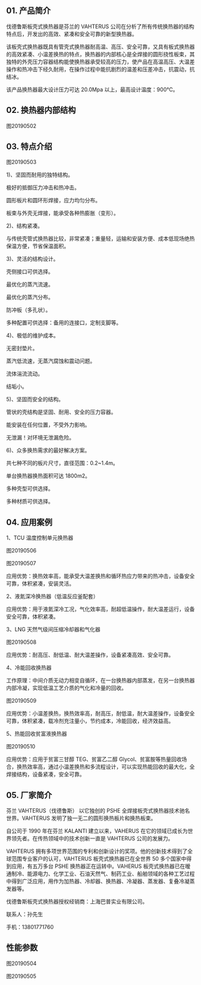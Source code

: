 ## 01. 产品简介

伐德鲁斯板壳式换热器是芬兰的 VAHTERUS 公司在分析了所有传统换热器的结构特点后，开发出的高效、紧凑和安全可靠的新型换热器。

该板壳式换热器既具有管壳式换热器耐高温、高压、安全可靠，又具有板式换热器的高效紧凑、小温差换热的特点，换热器的内部核心是全焊接的圆形挠性板束，其独特的外壳压力容器结构能使换热器承受较高的压力，使产品在高温高压、大温差操作和热冲击下经久耐用，在操作过程中能抗剧烈的温差和压差冲击，抗震动，抗结冰。

该产品换热器最大设计压力可达 20.0Mpa 以上，最高设计温度：900℃。

## 02. 换热器内部结构

图20190502

## 03. 特点介绍
 
图20190503

1)、坚固而耐用的独特结构。

极好的抵御压力冲击和热冲击。

圆形板片和圆环形焊接，应力均匀分布。

板束与外壳无焊接，能承受各种热膨胀（变形）。

 2)、结构紧凑。

与传统壳管式换热器比较，非常紧凑；重量轻，运输和安装方便、成本低现场绝热保温方便，节省保温面积。

 3)、灵活的结构设计。

壳侧接口可供选择。

最优化的蒸汽流速。

最优化的蒸汽分布。

防冲板（多孔状）。

多种配置可供选择：备用的连接口，定制支脚等。

 4)、极低的维护成本。

无密封垫片。

蒸汽低流速，无蒸汽腐蚀和震动问题。

流体湍流流动。

结垢小。

5)、坚固而安全的结构。

管状的壳结构是坚固、耐用、安全的压力容器。

能安装在任何位置，不受外力影响。

无泄漏！对环境无泄漏危险。

6)、众多换热需求的最好解决方案。

共七种不同的板片尺寸，直径范围：0.2~1.4m。

单台换热器换热面积可达 1800m2。

多种壳型可供选择。

多种材质可供选择。

## 04. 应用案例

1、TCU 温度控制单元换热器

图20190506

图20190507

应用优势：换热效率高，能承受大温差换热和循环热应力带来的热冲击，设备安全可靠，体积紧凑，安装灵活。

2、液氮深冷换热器（低温反应釜配套）

应用优势：用于液氮深冷工况，气化效率高，耐超低温操作，耐大温差运行，设备安全可靠，体积紧凑。

3、LNG 天然气级间压缩冷却器和气化器

图20190508

应用优势：耐高压、耐低温、耐大温差操作，设备紧凑高效、安全可靠。

4、冷能回收换热器

工作原理：中间介质无动力相变自循环，在一台换热器内部蒸发，在另一台换热器内部冷凝，实现低温工艺介质的气化和冷量的回收。

图20190509

应用优势：小温差换热，换热效率高，耐高压，耐低温，耐大温差操作，设备安全可靠，体积紧凑，载冷剂充注量小，节约成本，冷能回收，经济效益高。

5、热能回收贫富液换热器

图20190510

应用优势：应用于贫富三甘醇 TEG、贫富乙二醇 Glycol、贫富胺等热量回收场合，换热效率高，通过小温差换热和多流程设计，可以实现热能回收的最大化，全焊接结构，设备紧凑，安全可靠。

## 05. 厂家简介

芬兰 VAHTERUS（伐德鲁斯） 以它独创的 PSHE 全焊接板壳式换热器技术驰名世界。VAHTERUS 发明了独一无二的圆形换热板片和换热板束。

自公司于 1990 年在芬兰 KALANTI 建立以来，VAHERUS 在它的领域已成长为世界领先者。在传热领域中的技术创新一直是 VAHTERUS 公司的发展力。

VAHTERUS 拥有多项世界范围的专利和创新设计的奖项。他的创新技术得到了全球范围专业客户的认可，VAHTERUS 板壳式换热器已在全世界 50 多个国家中得到应用，有五万多台 PSHE 换热器正在运转中。VAHERUS 板壳式换热器已在暧通制冷、能源电力、化学工业、石油天然气、制药工业、船舶领域的各种工艺过程中得到广泛应用，用作为加热器、冷却器、换热器、冷凝器、蒸发器、复叠冷凝蒸发器等。

伐德鲁斯板壳式换热器授权经销商：上海巴普实业有限公司。

联系人：孙先生

手机：13801771760

## 性能参数

图20190504

图20190505